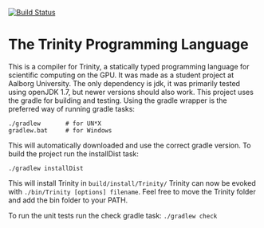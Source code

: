 [![Build Status](https://travis-ci.org/Medeah/Trinity.svg?branch=master)](https://travis-ci.org/Medeah/Trinity)

# The Trinity Programming Language
This is a compiler for Trinity, a statically typed programming language for scientific computing on the GPU. It was made as a student project at Aalborg University.
The only dependency is jdk, it was primarily tested using openJDK 1.7, but newer versions should also work.
This project uses the gradle for building and testing. Using the gradle wrapper is the preferred way of running gradle tasks:
```
./gradlew       # for UN*X
gradlew.bat     # for Windows
```
This will automatically downloaded and use the correct gradle version.
To build the project run the installDist task:
```
./gradlew installDist
```
This will install Trinity in `build/install/Trinity/`
Trinity can now be evoked with `./bin/Trinity [options] filename`.
Feel free to move the Trinity folder and add the bin folder to your PATH.

To run the unit tests run the check gradle task: `./gradlew check`
